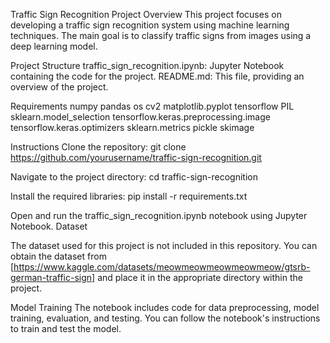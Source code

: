 Traffic Sign Recognition Project
Overview
This project focuses on developing a traffic sign recognition system using machine learning techniques. The main goal is to classify traffic signs from images using a deep learning model.

Project Structure
traffic_sign_recognition.ipynb: Jupyter Notebook containing the code for the project.
README.md: This file, providing an overview of the project.


Requirements
numpy
pandas
os
cv2
matplotlib.pyplot
tensorflow
PIL
sklearn.model_selection
tensorflow.keras.preprocessing.image
tensorflow.keras.optimizers
sklearn.metrics
pickle
skimage


Instructions
Clone the repository:
git clone https://github.com/yourusername/traffic-sign-recognition.git


Navigate to the project directory:
cd traffic-sign-recognition


Install the required libraries:
pip install -r requirements.txt


Open and run the traffic_sign_recognition.ipynb notebook using Jupyter Notebook.
Dataset


The dataset used for this project is not included in this repository. You can obtain the dataset from [https://www.kaggle.com/datasets/meowmeowmeowmeowmeow/gtsrb-german-traffic-sign] and place it in the appropriate directory within the project.

Model Training
The notebook includes code for data preprocessing, model training, evaluation, and testing. You can follow the notebook's instructions to train and test the model.



